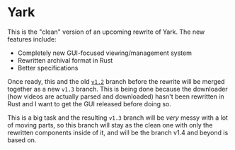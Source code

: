 # Yark

This is the "clean" version of an upcoming rewrite of Yark. The new features include:

- Completely new GUI-focused viewing/management system
- Rewritten archival format in Rust
- Better specifications

Once ready, this and the old [`v1.2`](https://github.com/Owez/yark/tree/v1.2) branch before the rewrite will be merged together as a new `v1.3` branch. This is being done because the downloader (how videos are actually parsed and downloaded) hasn't been rewritten in Rust and I want to get the GUI released before doing so.

This is a big task and the resulting `v1.3` branch will be *very* messy with a lot of moving parts, so this branch will stay as the clean one with only the rewritten components inside of it, and will be the branch v1.4 and beyond is based on.

